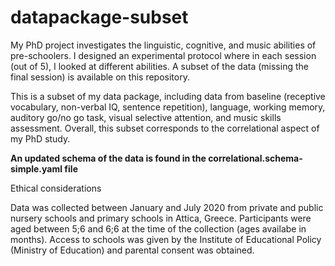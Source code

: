# datapackage-subset
My PhD project investigates the linguistic, cognitive, and music abilities of pre-schoolers. I designed an experimental protocol where in each session (out of 5), I looked at different abilities. A subset of the data (missing the final session) is available on this repository. 

This is a subset of my data package, including data from baseline (receptive vocabulary, non-verbal IQ, sentence repetition), language, working memory, auditory go/no go task, visual selective attention, and music skills assessment. Overall, this subset corresponds to the correlational aspect of my PhD study.

**An updated schema of the data is found in the correlational.schema-simple.yaml file**

Ethical considerations

Data was collected between January and July 2020 from private and public nursery schools and primary schools in Attica, Greece. Participants were aged between 5;6 and 6;6 at the time of the collection (ages availabe in months). Access to schools was given by the Institute of Educational Policy (Ministry of Education) and parental consent was obtained.
